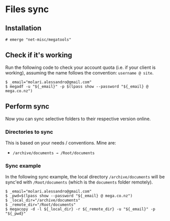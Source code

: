 # Files sync

## Installation

```ShellSession
# emerge "net-misc/megatools"
```

## Check if it's working

Run the following code to check your account quota (i.e. if your client is
working), assuming the name follows the convention: `username @ site`.

```ShellSession
$ _email="molari.alessandro@gmail.com"
$ megadf -u "${_email}" -p $(lpass show --password "${_email} @ mega.co.nz")
```

## Perform sync

Now you can sync selective folders to their respective version online.

### Directories to sync

This is based on your needs / conventions. Mine are:

- `/archive/documents → /Root/documents`

### Sync example

In the following sync example, the local directory `/archive/documents` will
be sync'ed with `/Root/documents` (which is the `documents` folder remotely).

```ShellSession
$ _email="molari.alessandro@gmail.com"
$ _pwd=$(lpass show --password "${_email} @ mega.co.nz")
$ _local_dir="/archive/documents"
$ _remote_dir="/Root/documents"
$ megacopy -d -l ${_local_dir} -r ${_remote_dir} -u "${_email}" -p "${_pwd}"
```
